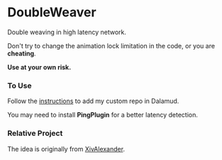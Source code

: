 # DoubleWeaver
Double weaving in high latency network.

Don't try to change the animation lock limitation in the code, or you are **cheating**.

**Use at your own risk.**

### To Use

Follow the [instructions](https://github.com/Bluefissure/DalamudPlugins/tree/Bluefissure#how-to-use) to add my custom repo in Dalamud.

You may need to install **PingPlugin** for a better latency detection.

### Relative Project

The idea is originally from [XivAlexander](https://github.com/Soreepeong/XivAlexander).
